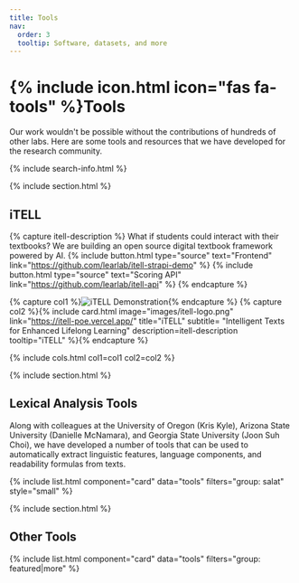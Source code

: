 ```yaml
---
title: Tools
nav:
  order: 3
  tooltip: Software, datasets, and more
---
```


# {% include icon.html icon="fas fa-tools" %}Tools

Our work wouldn't be possible without the contributions of hundreds of other labs. Here are some tools and resources that we have developed for the research community.

{% include search-info.html %}

{% include section.html %}

## iTELL

{% capture itell-description %}
  What if students could interact with their textbooks? We are building an open source digital textbook framework powered by AI.
  {%
    include button.html
    type="source"
    text="Frontend"
    link="https://github.com/learlab/itell-strapi-demo"
  %}
  {%
    include button.html
    type="source"
    text="Scoring API"
    link="https://github.com/learlab/itell-api"
  %}
{% endcapture %}

{% capture col1 %}![iTELL Demonstration](https://www.youtube.com/watch?v=YZXVQjSDZtI?width=600&height=450){% endcapture %}
{% capture col2 %}{%
  include card.html
  image="images/itell-logo.png"
  link="https://itell-poe.vercel.app/"
  title="iTELL"
  subtitle= "Intelligent Texts for Enhanced Lifelong Learning"
  description=itell-description
  tooltip="iTELL"
%}{% endcapture %}

{%
  include cols.html
  col1=col1
  col2=col2
%}

{% include section.html %}

## Lexical Analysis Tools

Along with colleagues at the University of Oregon (Kris Kyle), Arizona State University (Danielle McNamara), and Georgia State University (Joon Suh Choi), we have developed a number of tools that can be used to automatically extract linguistic features, language components, and readability formulas from texts.

{% include list.html component="card" data="tools" filters="group: salat" style="small" %}

{% include section.html %}

## Other Tools

{% include list.html component="card" data="tools" filters="group: featured|more" %}

<!-- {% include section.html %} -->

<!-- ## More

{% include list.html component="card" data="tools" filters="group: more" style="small" %} -->
